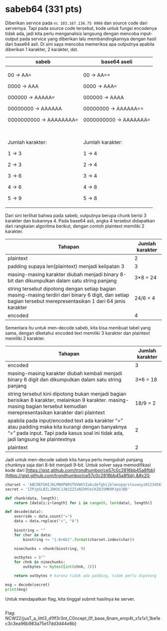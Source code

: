 # sabeb64 (331 pts)

Diberikan service pada `nc 103.167.136.75 9988` dan source code dari servernya. Tapi pada source code tersebut, kode untuk fungsi encodenya tidak ada, jadi kita perlu menganalisis langsung dengan mencoba input-output pada service yang diberikan lalu membandingkannya dengan hasil dari base64 asli. Di sini saya mencoba memeriksa apa outputnya apabila diberikan 1 karakter, 2 karakter, dst.

| sabeb                                                                                                                                                                                                               | base64 aseli                                                                                                                                                                                                         |
| ------------------------------------------------------------------------------------------------------------------------------------------------------------------------------------------------------------------- | -------------------------------------------------------------------------------------------------------------------------------------------------------------------------------------------------------------------- |
| <p>00 -> AA=</p><p>0000 -> AAA</p><p>000000 -> AAAAA=</p><p>00000000 -> AAAAAA</p><p>0000000000 -> AAAAAAAA=</p><p><br></p><p>Jumlah karakter:</p><p>1 -> 3</p><p>2 -> 3</p><p>3 -> 6</p><p>4 -> 6</p><p>5 -> 9</p> | <p>00 -> AA==</p><p>0000 -> AAA=</p><p>000000 -> AAAA</p><p>00000000 -> AAAAAA==</p><p>0000000000 -> AAAAAAA=</p><p><br></p><p>Jumlah karakter:</p><p>1 -> 4</p><p>2 -> 4</p><p>3 -> 4</p><p>4 -> 8</p><p>5 -> 8</p> |

Dari sini terlihat bahwa pada sabeb, outputnya berupa chunk berisi 3 karakter dan bukannya 4. Pada base64 asli, angka 4 tersebut didapatkan dari rangkaian algoritma berikut, dengan contoh plaintext memiliki 2 karakter.

| Tahapan                                                                                                                                                        | Jumlah karakter |
| -------------------------------------------------------------------------------------------------------------------------------------------------------------- | --------------- |
| plaintext                                                                                                                                                      | 2               |
| padding supaya len(plaintext) menjadi kelipatan 3                                                                                                              | 3               |
| masing-masing karakter diubah menjadi binary 8-bit dan dikumpulkan dalam satu string panjang                                                                   | 3\*8 = 24       |
| string tersebut dipotong dengan setiap bagian masing-masing terdiri dari binary 6 digit, dan setiap bagian tersebut merepresentasikan 1 dari 64 jenis karakter | 24/6 = 4        |
| encoded                                                                                                                                                        | 4               |

Sementara itu untuk men-decode sabeb, kita bisa membuat tabel yang sama, dengan diketahui encoded text memiliki 3 karakter dan plaintext memiliki 2 karakter.

| Tahapan                                                                                                                                                                            | Jumlah karakter |
| ---------------------------------------------------------------------------------------------------------------------------------------------------------------------------------- | --------------- |
| encoded                                                                                                                                                                            | 3               |
| masing-masing karakter diubah kembali menjadi binary 6 digit dan dikumpulkan dalam satu string panjang                                                                             | 3\*6 = 18       |
| string tersebut kini dipotong bukan menjadi bagian berisikan 8 karakter, melainkan 9 karakter. masing-masing bagian tersebut kemudian merepresentasikan karakter dari plaintext    | 18/9 = 2        |
| apabila pada input/encoded text ada karakter “=” atau padding maka kita kurangi dengan banyaknya “=” pada input. Tapi pada kasus soal ini tidak ada, jadi langsung ke plaintextnya | 2               |
| plaintext                                                                                                                                                                          | 2               |

Jadi untuk men-decode sabeb kita hanya perlu mengubah panjang chunknya saja dari 8-bit menjadi 9-bit. Untuk solver saya memodifikasi kode dari [https://gist.github.com/trondhumbor/ce57c0c2816bb45a8fbb](https://gist.github.com/trondhumbor/ce57c0c2816bb45a8fbb).&#x20;

```python
charset = 'ABCDEFGHIJKLMNOPQRSTUVWXYZabcdefghijklmnopqrstuvwxyz0123456789+/'
secret = 'IZPJpSLBILJDKhCJJWJZZIxNIhMJxCKZDJ5MKRPJpVJBD'

def chunk(data, length):
    return [data[i:i+length] for i in range(0, len(data), length)]

def decode(data):
    override = data.count("=")
    data = data.replace("=", "A")
        
    binstring = ""
    for char in data:
        binstring += "{:0>6b}".format(charset.index(char))

    ninechunks = chunk(binstring, 9)

    outbytes = b""
    for chnk in ninechunks:
        outbytes += bytes([int(chnk, 2)])

    return outbytes # karena tidak ada padding, tidak perlu dipotong

msg = decode(secret)
print(msg)
```

Untuk mendapatkan flag, kita tinggal submit hasilnya ke server.

<figure><img src="https://lh7-us.googleusercontent.com/docsz/AD_4nXdtFcvuK-5b-pv289ar9hhZNGzaIwyxZZUji9M6Urzqsj_RYRxXzTDfQoulvLIUSRJORfcTC0B7cHKiYXciguf9yIteSb8NL-N2zbETAOwt7y0JRUx1uuLpnV6nUSJgyypmhqgVVslnEAdBZjQ3CV4PbwwlfePIKjA3niku4fFt16u6j8J_eQ?key=4MW_RSVrGpPtImkfMQF2Yw" alt=""><figcaption></figcaption></figure>

Flag: NCW22{jusT\_a\_littl3\_d1ff3r3nt\_C0ncept\_0f\_base\_6nam\_emp4t\_x1x1x1\_1be1ec3c3ea96b983a75e17dd3d44e8b}
